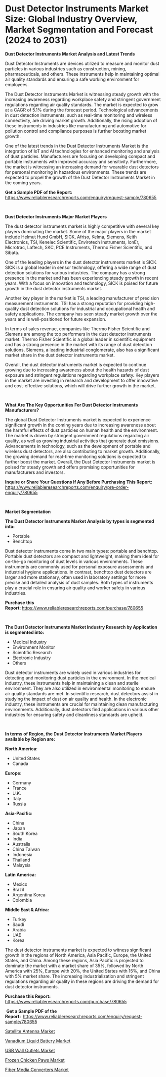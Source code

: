 <p><h1>Dust Detector Instruments Market Size: Global Industry Overview, Market Segmentation and Forecast (2024 to 2031)</h1></p><p><strong>Dust Detector Instruments Market Analysis and Latest Trends</strong></p>
<p><p>Dust Detector Instruments are devices utilized to measure and monitor dust particles in various industries such as construction, mining, pharmaceuticals, and others. These instruments help in maintaining optimal air quality standards and ensuring a safe working environment for employees.</p><p>The Dust Detector Instruments Market is witnessing steady growth with the increasing awareness regarding workplace safety and stringent government regulations regarding air quality standards. The market is expected to grow at a CAGR of 5.1% during the forecast period. Technological advancements in dust detection instruments, such as real-time monitoring and wireless connectivity, are driving market growth. Additionally, the rising adoption of these instruments in industries like manufacturing and automotive for pollution control and compliance purposes is further boosting market growth.</p><p>One of the latest trends in the Dust Detector Instruments Market is the integration of IoT and AI technologies for enhanced monitoring and analysis of dust particles. Manufacturers are focusing on developing compact and portable instruments with improved accuracy and sensitivity. Furthermore, the market is witnessing an increasing demand for wearable dust detectors for personal monitoring in hazardous environments. These trends are expected to propel the growth of the Dust Detector Instruments Market in the coming years.</p></p>
<p><strong>Get a Sample PDF of the Report:&nbsp;</strong> <a href="https://www.reliableresearchreports.com/enquiry/request-sample/780655">https://www.reliableresearchreports.com/enquiry/request-sample/780655</a></p>
<p>&nbsp;</p>
<p><strong>Dust Detector Instruments Major Market Players</strong></p>
<p><p>The dust detector instruments market is highly competitive with several key players dominating the market. Some of the major players in the market include Helmut Hund GmbH, SICK, Afriso, Kelma, Siemens, Keith Electronics, TSI, Kenelec Scientific, Envirotech Instruments, IonEr, Microtrac, Laftech, SKC, PCE Instruments, Thermo Fisher Scientific, and Sibata.</p><p>One of the leading players in the dust detector instruments market is SICK. SICK is a global leader in sensor technology, offering a wide range of dust detection solutions for various industries. The company has a strong presence in the market and has been experiencing steady growth in recent years. With a focus on innovation and technology, SICK is poised for future growth in the dust detector instruments market.</p><p>Another key player in the market is TSI, a leading manufacturer of precision measurement instruments. TSI has a strong reputation for providing high-quality dust detection solutions for industrial and occupational health and safety applications. The company has seen steady market growth over the years and is well-positioned for future expansion.</p><p>In terms of sales revenue, companies like Thermo Fisher Scientific and Siemens are among the top performers in the dust detector instruments market. Thermo Fisher Scientific is a global leader in scientific equipment and has a strong presence in the market with its range of dust detection solutions. Siemens, a leading industrial conglomerate, also has a significant market share in the dust detector instruments market.</p><p>Overall, the dust detector instruments market is expected to continue growing due to increasing awareness about the health hazards of dust exposure and stringent regulations regarding workplace safety. Key players in the market are investing in research and development to offer innovative and cost-effective solutions, which will drive further growth in the market.</p></p>
<p>&nbsp;</p>
<p><strong>What Are The Key Opportunities For Dust Detector Instruments Manufacturers?</strong></p>
<p><p>The global Dust Detector Instruments market is expected to experience significant growth in the coming years due to increasing awareness about the harmful effects of dust particles on human health and the environment. The market is driven by stringent government regulations regarding air quality, as well as growing industrial activities that generate dust emissions. Advancements in technology, such as the development of portable and wireless dust detectors, are also contributing to market growth. Additionally, the growing demand for real-time monitoring solutions is expected to further boost the market. Overall, the Dust Detector Instruments market is poised for steady growth and offers promising opportunities for manufacturers and investors.</p></p>
<p><strong>Inquire or Share Your Questions If Any Before Purchasing This Report:</strong> <a href="https://www.reliableresearchreports.com/enquiry/pre-order-enquiry/780655">https://www.reliableresearchreports.com/enquiry/pre-order-enquiry/780655</a></p>
<p>&nbsp;</p>
<p><strong>Market Segmentation</strong></p>
<p><strong>The Dust Detector Instruments Market Analysis by types is segmented into:</strong></p>
<p><ul><li>Portable</li><li>Benchtop</li></ul></p>
<p><p>Dust detector instruments come in two main types: portable and benchtop. Portable dust detectors are compact and lightweight, making them ideal for on-the-go monitoring of dust levels in various environments. These instruments are commonly used for personal exposure assessments and industrial hygiene applications. In contrast, benchtop dust detectors are larger and more stationary, often used in laboratory settings for more precise and detailed analysis of dust samples. Both types of instruments play a crucial role in ensuring air quality and worker safety in various industries.</p></p>
<p><strong>Purchase this Report:&nbsp;</strong><a href="https://www.reliableresearchreports.com/purchase/780655">https://www.reliableresearchreports.com/purchase/780655</a></p>
<p>&nbsp;</p>
<p><strong>The Dust Detector Instruments Market Industry Research by Application is segmented into:</strong></p>
<p><ul><li>Medical Industry</li><li>Environment Monitor</li><li>Scientific Research</li><li>Electronic Industry</li><li>Others</li></ul></p>
<p><p>Dust detector instruments are widely used in various industries for detecting and monitoring dust particles in the environment. In the medical industry, these instruments help in maintaining a clean and sterile environment. They are also utilized in environmental monitoring to ensure air quality standards are met. In scientific research, dust detectors assist in studying the impact of dust on air quality and health. In the electronic industry, these instruments are crucial for maintaining clean manufacturing environments. Additionally, dust detectors find applications in various other industries for ensuring safety and cleanliness standards are upheld.</p></p>
<p>&nbsp;</p>
<p><strong>In terms of Region, the Dust Detector Instruments Market Players available by Region are:</strong></p>
<p>
    <p> <strong> North America: </strong>
        <ul>
            <li>United States</li>
            <li>Canada</li>
        </ul>
        </p> 
    <p> <strong> Europe: </strong>
        <ul>
            <li>Germany</li>
            <li>France</li>
            <li>U.K.</li>
            <li>Italy</li>
            <li>Russia</li>
        </ul>
        </p> 
    <p> <strong> Asia-Pacific: </strong>
        <ul>
            <li>China</li>
            <li>Japan</li>
            <li>South Korea</li>
            <li>India</li>
            <li>Australia</li>
            <li>China Taiwan</li>
            <li>Indonesia</li>
            <li>Thailand</li>
            <li>Malaysia</li>
        </ul>
        </p> 
    <p> <strong> Latin America: </strong>
        <ul>
            <li>Mexico</li>
            <li>Brazil</li>
            <li>Argentina Korea</li>
            <li>Colombia</li>
        </ul>
        </p> 
    <p> <strong> Middle East & Africa: </strong>
        <ul>
            <li>Turkey</li>
            <li>Saudi</li>
            <li>Arabia</li>
            <li>UAE</li>
            <li>Korea</li>
        </ul>
    </p>
    </p>
<p><p>The dust detector instruments market is expected to witness significant growth in the regions of North America, Asia Pacific, Europe, the United States, and China. Among these regions, Asia Pacific is projected to dominate the market with a market share of 35%, followed by North America with 25%, Europe with 20%, the United States with 15%, and China with 5% market share. The increasing industrialization and stringent regulations regarding air quality in these regions are driving the demand for dust detector instruments.</p></p>
<p><strong>Purchase this Report: </strong><a href="https://www.reliableresearchreports.com/purchase/780655">https://www.reliableresearchreports.com/purchase/780655</a></p>
<p>&nbsp;<strong>Get a Sample PDF of the Report:&nbsp;&nbsp;</strong><a href="https://www.reliableresearchreports.com/enquiry/request-sample/780655">https://www.reliableresearchreports.com/enquiry/request-sample/780655</a></p>
<p><strong></strong></p>
<p><p><a href="https://medium.com/@donaldyoung656/analyzing-satellite-antenna-market-global-industry-perspective-and-forecast-2024-to-2031-51995f0bb294">Satellite Antenna Market</a></p><p><a href="https://medium.com/@tammyjones1939/vanadium-liquid-battery-market-report-reveals-the-latest-trends-and-growth-opportunities-of-this-63835078795a">Vanadium Liquid Battery Market</a></p><p><a href="https://medium.com/@itzelheller546/usb-wall-outlets-market-outlook-industry-overview-and-forecast-2024-to-2031-74ea4f346196">USB Wall Outlets Market</a></p><p><a href="https://medium.com/@lisastevens48/decoding-frozen-chicken-paws-market-metrics-market-share-trends-and-growth-patterns-048e5e1053aa">Frozen Chicken Paws Market</a></p><p><a href="https://medium.com/@donaldyoung656/analyzing-fiber-media-converters-market-global-industry-perspective-and-forecast-2024-to-2031-d38da6a74a53">Fiber Media Converters Market</a></p></p>